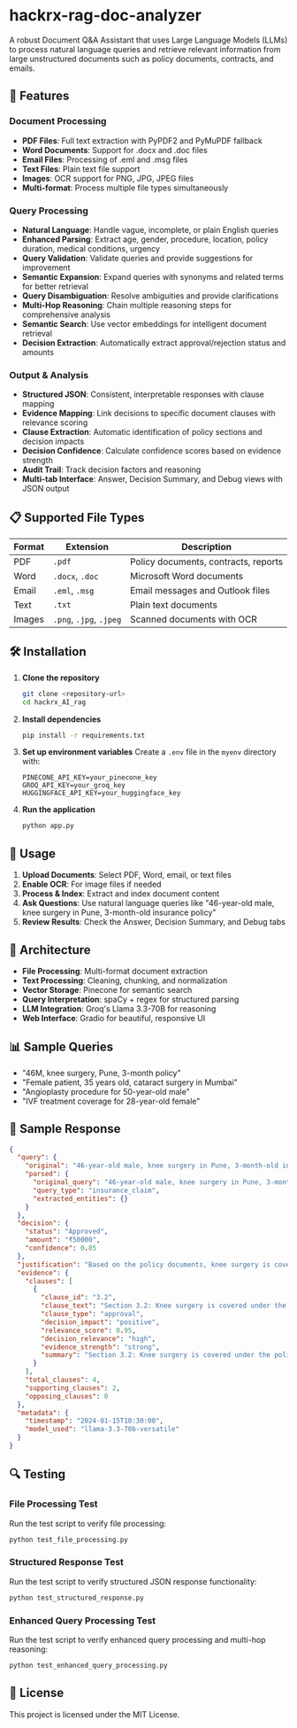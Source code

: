 # hackrx-rag-doc-analyzer

A robust Document Q&A Assistant that uses Large Language Models (LLMs) to process natural language queries and retrieve relevant information from large unstructured documents such as policy documents, contracts, and emails.

## 🚀 Features

### Document Processing
- **PDF Files**: Full text extraction with PyPDF2 and PyMuPDF fallback
- **Word Documents**: Support for .docx and .doc files
- **Email Files**: Processing of .eml and .msg files
- **Text Files**: Plain text file support
- **Images**: OCR support for PNG, JPG, JPEG files
- **Multi-format**: Process multiple file types simultaneously

### Query Processing
- **Natural Language**: Handle vague, incomplete, or plain English queries
- **Enhanced Parsing**: Extract age, gender, procedure, location, policy duration, medical conditions, urgency
- **Query Validation**: Validate queries and provide suggestions for improvement
- **Semantic Expansion**: Expand queries with synonyms and related terms for better retrieval
- **Query Disambiguation**: Resolve ambiguities and provide clarifications
- **Multi-Hop Reasoning**: Chain multiple reasoning steps for comprehensive analysis
- **Semantic Search**: Use vector embeddings for intelligent document retrieval
- **Decision Extraction**: Automatically extract approval/rejection status and amounts

### Output & Analysis
- **Structured JSON**: Consistent, interpretable responses with clause mapping
- **Evidence Mapping**: Link decisions to specific document clauses with relevance scoring
- **Clause Extraction**: Automatic identification of policy sections and decision impacts
- **Decision Confidence**: Calculate confidence scores based on evidence strength
- **Audit Trail**: Track decision factors and reasoning
- **Multi-tab Interface**: Answer, Decision Summary, and Debug views with JSON output

## 📋 Supported File Types

| Format | Extension | Description |
|--------|-----------|-------------|
| PDF | `.pdf` | Policy documents, contracts, reports |
| Word | `.docx`, `.doc` | Microsoft Word documents |
| Email | `.eml`, `.msg` | Email messages and Outlook files |
| Text | `.txt` | Plain text documents |
| Images | `.png`, `.jpg`, `.jpeg` | Scanned documents with OCR |

## 🛠️ Installation

1. **Clone the repository**
   ```bash
   git clone <repository-url>
   cd hackrx_AI_rag
   ```

2. **Install dependencies**
   ```bash
   pip install -r requirements.txt
   ```

3. **Set up environment variables**
   Create a `.env` file in the `myenv` directory with:
   ```
   PINECONE_API_KEY=your_pinecone_key
   GROQ_API_KEY=your_groq_key
   HUGGINGFACE_API_KEY=your_huggingface_key
   ```

4. **Run the application**
   ```bash
   python app.py
   ```

## 🎯 Usage

1. **Upload Documents**: Select PDF, Word, email, or text files
2. **Enable OCR**: For image files if needed
3. **Process & Index**: Extract and index document content
4. **Ask Questions**: Use natural language queries like "46-year-old male, knee surgery in Pune, 3-month-old insurance policy"
5. **Review Results**: Check the Answer, Decision Summary, and Debug tabs

## 🔧 Architecture

- **File Processing**: Multi-format document extraction
- **Text Processing**: Cleaning, chunking, and normalization
- **Vector Storage**: Pinecone for semantic search
- **Query Interpretation**: spaCy + regex for structured parsing
- **LLM Integration**: Groq's Llama 3.3-70B for reasoning
- **Web Interface**: Gradio for beautiful, responsive UI

## 📊 Sample Queries

- "46M, knee surgery, Pune, 3-month policy"
- "Female patient, 35 years old, cataract surgery in Mumbai"
- "Angioplasty procedure for 50-year-old male"
- "IVF treatment coverage for 28-year-old female"

## 🎨 Sample Response

```json
{
  "query": {
    "original": "46-year-old male, knee surgery in Pune, 3-month-old insurance policy",
    "parsed": {
      "original_query": "46-year-old male, knee surgery in Pune, 3-month-old insurance policy",
      "query_type": "insurance_claim",
      "extracted_entities": {}
    }
  },
  "decision": {
    "status": "Approved",
    "amount": "₹50000",
    "confidence": 0.85
  },
  "justification": "Based on the policy documents, knee surgery is covered for patients aged 18-65...",
  "evidence": {
    "clauses": [
      {
        "clause_id": "3.2",
        "clause_text": "Section 3.2: Knee surgery is covered under the policy for patients aged 18-65...",
        "clause_type": "approval",
        "decision_impact": "positive",
        "relevance_score": 0.95,
        "decision_relevance": "high",
        "evidence_strength": "strong",
        "summary": "Section 3.2: Knee surgery is covered under the policy for patients aged 18-65..."
      }
    ],
    "total_clauses": 4,
    "supporting_clauses": 2,
    "opposing_clauses": 0
  },
  "metadata": {
    "timestamp": "2024-01-15T10:30:00",
    "model_used": "llama-3.3-70b-versatile"
  }
}
```

## 🔍 Testing

### File Processing Test
Run the test script to verify file processing:
```bash
python test_file_processing.py
```

### Structured Response Test
Run the test script to verify structured JSON response functionality:
```bash
python test_structured_response.py
```

### Enhanced Query Processing Test
Run the test script to verify enhanced query processing and multi-hop reasoning:
```bash
python test_enhanced_query_processing.py
```

## 📝 License

This project is licensed under the MIT License.